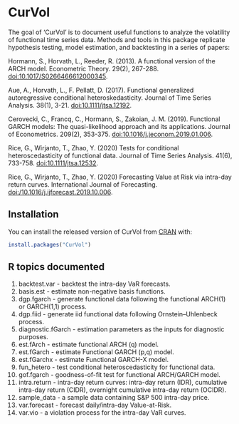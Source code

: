 
<!-- README.md is generated from README.Rmd. Please edit that file -->

# CurVol

<!-- badges: start -->
<!-- badges: end -->

The goal of ‘CurVol’ is to document useful functions to analyze the
volatility of functional time series data. Methods and tools in this
package replicate hypothesis testing, model estimation, and backtesting
in a series of papers:

Hormann, S., Horvath, L., Reeder, R. (2013). A functional version of the
ARCH model. Econometric Theory. 29(2), 267-288.
<doi:10.1017/S0266466612000345>.

Aue, A., Horvath, L., F. Pellatt, D. (2017). Functional generalized
autoregressive conditional heteroskedasticity. Journal of Time Series
Analysis. 38(1), 3-21. <doi:10.1111/jtsa.12192>.

Cerovecki, C., Francq, C., Hormann, S., Zakoian, J. M. (2019).
Functional GARCH models: The quasi-likelihood approach and its
applications. Journal of Econometrics. 209(2), 353-375.
<doi:10.1016/j.jeconom.2019.01.006>.

Rice, G., Wirjanto, T., Zhao, Y. (2020) Tests for conditional
heteroscedasticity of functional data. Journal of Time Series Analysis.
41(6), 733-758. <doi:10.1111/jtsa.12532>.

Rice, G., Wirjanto, T., Zhao, Y. (2020) Forecasting Value at Risk via
intra-day return curves. International Journal of Forecasting.
<doi:/10.1016/j.ijforecast.2019.10.006>.

## Installation

You can install the released version of CurVol from
[CRAN](https://CRAN.R-project.org) with:

``` r
install.packages("CurVol")
```

## R topics documented

1.  backtest.var - backtest the intra-day VaR forecasts.
2.  basis.est - estimate non-negative basis functions.
3.  dgp.fgarch - generate functional data following the functional
    ARCH(1) or GARCH(1,1) process.
4.  dgp.fiid - generate iid functional data following Ornstein–Uhlenbeck
    process.
5.  diagnostic.fGarch - estimation parameters as the inputs for
    diagnostic purposes.
6.  est.fArch - estimate functional ARCH (q) model.
7.  est.fGarch - estimate Functional GARCH (p,q) model.
8.  est.fGarchx - estimate Functional GARCH-X model.
9.  fun\_hetero - test conditional heteroscedasticity for functional
    data.
10. gof.fgarch - goodness-of-fit test for functional ARCH/GARCH model.
11. intra.return - intra-day return curves: intra-day return (IDR),
    cumulative intra-day return (CIDR), overnight cumulative intra-day
    return (OCIDR).
12. sample\_data - a sample data containing S&P 500 intra-day price.
13. var.forecast - forecast daily/intra-day Value-at-Risk.
14. var.vio - a violation process for the intra-day VaR curves.
